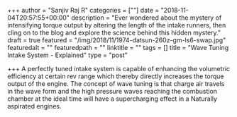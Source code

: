 +++
author = "Sanjiv Raj R"
categories = [""]
date = "2018-11-04T20:57:55+00:00"
description = "Ever wondered about the mystery of intensifying torque output by altering the length of the intake runners, then cling on to the blog and explore the science behind this hidden mystery."
draft = true
featured = "/img/2018/11/1974-datsun-260z-gm-ls6-swap.jpg"
featuredalt = ""
featuredpath = ""
linktitle = ""
tags = []
title = "Wave Tuning Intake System - Explained"
type = "post"

+++
A perfectly tuned intake system is capable of enhancing the volumetric efficiency at certain rev range which thereby directly increases the torque output of the engine. The concept of wave tuning is that charge air travels in the wave form and the high pressure waves reaching the combustion chamber at the ideal time will have a supercharging effect in a Naturally aspirated engines.